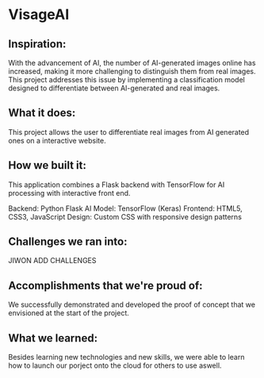 # VisageAI

## Inspiration:

With the advancement of AI, the number of AI-generated images online has increased, making it more challenging to distinguish them from real images. This project addresses this issue by implementing a classification model designed to differentiate between AI-generated and real images.

## What it does:

This project allows the user to differentiate real images from AI generated ones on a interactive website. 

## How we built it:

This application combines a Flask backend with TensorFlow for AI processing with interactive front end. 


Backend: Python Flask 
AI Model: TensorFlow (Keras) 
Frontend: HTML5, CSS3, JavaScript 
Design: Custom CSS with responsive design patterns

## Challenges we ran into:

JIWON ADD CHALLENGES

## Accomplishments that we're proud of:

We successfully demonstrated and developed the proof of concept that we envisioned at the start of the project.

## What we learned:

Besides learning new technologies and new skills, we were able to learn how to launch our porject onto the cloud for others to use aswell. 









